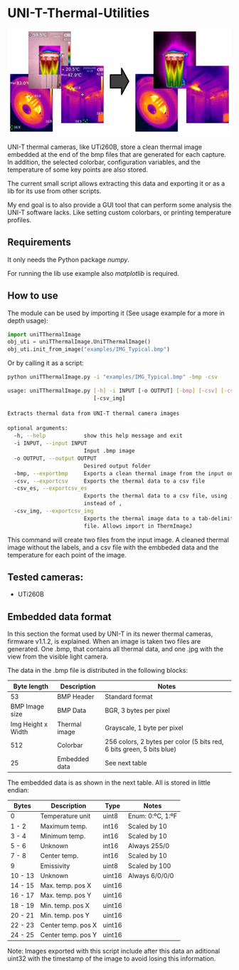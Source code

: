 # UNI-T-Thermal-Utilities
![Extraction examples](https://raw.githubusercontent.com/Santi-hr/UNI-T-Thermal-Utilities/main/examples/readme_header.jpg)

UNI-T thermal cameras, like UTi260B, store a clean thermal image embedded at the end of the bmp files that are generated for each capture.
In addition, the selected colorbar, configuration variables, and the temperature of some key points are also stored.

The current small script allows extracting this data and exporting it or as a lib for its use from other scripts.

My end goal is to also provide a GUI tool that can perform some analysis the UNI-T software lacks.
Like setting custom colorbars, or printing temperature profiles.

## Requirements

It only needs the Python package *numpy*.

For running the lib use example also *matplotlib* is required.

## How to use

The module can be used by importing it (See usage example for a more in depth usage):

```python
import uniTThermalImage
obj_uti = uniTThermalImage.UniTThermalImage()
obj_uti.init_from_image("examples/IMG_Typical.bmp")
```

Or by calling it as a script:

```bash
python uniTThermalImage.py -i "examples/IMG_Typical.bmp" -bmp -csv
```

```bash
usage: uniTThermalImage.py [-h] -i INPUT [-o OUTPUT] [-bmp] [-csv] [-csv_es]
                           [-csv_img]

Extracts thermal data from UNI-T thermal camera images

optional arguments:
  -h, --help            show this help message and exit
  -i INPUT, --input INPUT
                        Input .bmp image
  -o OUTPUT, --output OUTPUT
                        Desired output folder
  -bmp, --exportbmp     Exports a clean thermal image from the input one
  -csv, --exportcsv     Exports the thermal data to a csv file
  -csv_es, --exportcsv_es
                        Exports the thermal data to a csv file, using ;
                        instead of ,
  -csv_img, --exportcsv_img
                        Exports the thermal image data to a tab-delimited csv
                        file. Allows import in ThermImageJ
```

This command will create two files from the input image.
A cleaned thermal image without the labels, and a csv file with the embbeded data and the temperature for each point of the image. 


## Tested cameras:

- UTi260B

## Embedded data format

In this section the format used by UNI-T in its newer thermal cameras, firmware v1.1.2, is explained.
When an image is taken two files are generated. One .bmp, that contains all thermal data, and one .jpg with the view from the visible light camera. 

The data in the .bmp file is distributed in the following blocks: 

| Byte length | Description | Notes |
| --- | --- | --- |
| 53 | BMP Header | Standard format |
| BMP Image size | BMP Data | BGR, 3 bytes per pixel |
| Img Height x Width | Thermal image | Grayscale, 1 byte per pixel |
| 512 | Colorbar | 256 colors, 2 bytes per color (5 bits red, 6 bits green, 5 bits blue) |
| 25 | Embedded data | See next table

The embedded data is as shown in the next table. All is stored in little endian:

| Bytes | Description | Type | Notes |
| --- | --- | --- | --- |
| 0 | Temperature unit | uint8 | Enum: 0:ºC, 1:ºF |
| 1 - 2 | Maximum temp. | int16 | Scaled by 10 |
| 3 - 4 | Minimum temp. | int16 | Scaled by 10 |
| 5 - 6 | Unknown | int16 | Always 255/0 |
| 7 - 8 | Center temp. | int16 | Scaled by 10 |
| 9 | Emissivity | uint8 | Scaled by 100 |
| 10 - 13 | Unknown | uint16 | Always 6/0/0/0 |
| 14 - 15 | Max. temp. pos X | uint16 | |
| 16 - 17 | Max. temp. pos Y | uint16 | |
| 18 - 19 | Min. temp. pos X | uint16 | |
| 20 - 21 | Min. temp. pos Y | uint16 | |
| 22 - 23 | Center temp. pos X | uint16 | |
| 24 - 25 | Center temp. pos Y | uint16 | |

Note: Images exported with this script include after this data an aditional uint32 with the timestamp of the image to avoid losing this information.